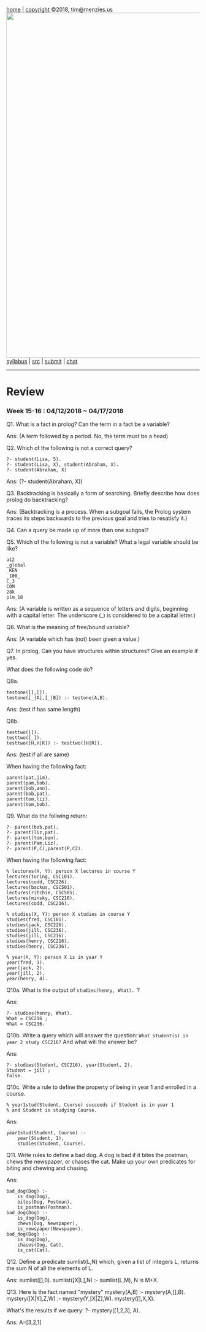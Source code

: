 [home](http://tiny.cc/plm18) |
[copyright](https://github.com/txt/plm18/blob/master/LICENSE.md) &copy;2018, tim&commat;menzies.us
<br>
[<img width=900 src="https://raw.githubusercontent.com/txt/plm18/master/img/banner.png">](http://tiny.cc/plm18)<br>
[syllabus](https://github.com/txt/plm18/blob/master/doc/syllabus.md) |
[src](https://github.com/txt/plm18/tree/master/src) |
[submit](http://tiny.cc/plm18give) |
[chat](https://plm18.slack.com/)


______



# Review

### Week 15-16 : 04/12/2018 ~ 04/17/2018

Q1. What is a fact in prolog? Can the term in a fact be a variable?

Ans: (A term followed by a period. No, the term must be a head)


Q2. Which of the following is not a correct query?

	?- student(Lisa, 5). 
	?- student(Lisa, X), student(Abraham, X). 
	?- student(Abraham, X) 
	
	
Ans: (?- student(Abraham, X))


Q3. Backtracking is basically a form of searching. Briefly describe how does prolog do backtracking?

Ans: (Backtracking is a process. When a subgoal fails, the Prolog system traces its steps backwards to the previous goal and tries to resatisfy it.)

Q4. Can a query be made up of more than one subgoal?


Q5. Which of the following is not a variable? What a legal variable should be like?

	a12
	_global
	_KEN
	_100_
	C_3
	COM
	28k
	plm_18
	
Ans: (A variable is written as a sequence of letters and digits, beginning with a capital letter. The underscore (_) is considered to be a capital letter.)
	
Q6. What is the meaning of free/bound variable?

Ans: (A variable which has (not) been given a value.)

Q7. In prolog, Can you have structures within structures? Give an example if yes.



What does the following code do?

Q8a.

    testone([],[]).
    testone([_|A],[_|B]) :- testone(A,B).
	
Ans: (test if has same length)

Q8b.

    testtwo([]).
    testtwo([_]).
    testtwo([H,H|R]) :- testtwo([H|R]).	
	
Ans: (test if all are same)


When having the following fact:

	parent(pat,jim). 
	parent(pam,bob). 
	parent(bob,ann). 
	parent(bob,pat). 
	parent(tom,liz). 
	parent(tom,bob). 
	
Q9. What do the follwing return:

	?- parent(bob,pat).
	?- parent(liz,pat).
	?- parent(tom,ben).
	?- parent(Pam,Liz).
	?- parent(P,C),parent(P,C2).
	
	
When having the following fact:

	% lectures(X, Y): person X lectures in course Y
	lectures(turing, CSC101).
	lectures(codd, CSC226).
	lectures(backus, CSC501).
	lectures(ritchie, CSC505).
	lectures(minsky, CSC216).
	lectures(codd, CSC236).

	% studies(X, Y): person X studies in course Y
	studies(fred, CSC101).
	studies(jack, CSC226).
	studies(jill, CSC236).
	studies(jill, CSC216).
	studies(henry, CSC216).
	studies(henry, CSC236).

	% year(X, Y): person X is in year Y
	year(fred, 1).
	year(jack, 2).
	year(jill, 2).
	year(henry, 4).
	
Q10a. What is the output of `studies(henry, What). `?

Ans: 

	?- studies(henry, What).
	What = CSC216 ;
	What = CSC236.
	
Q10b. Write a query which will answer the question: `What student(s) in year 2 study CSC216?` And what will the answer be?

Ans: 

	?- studies(Student, CSC216), year(Student, 2).
	Student = jill ;
	false.
	
Q10c. Write a rule to define the property of being in year 1 and enrolled in a course.

	% year1stud(Student, Course) succeeds if Student is in year 1
	% and Student is studying Course.

Ans: 
	
	year1stud(Student, Course) :-
		year(Student, 1),
		studies(Student, Course).	

		
Q11. Write rules to define a bad dog. A dog is bad if it bites the postman, chews the newspaper, or chases the cat. Make up your own predicates for biting and chewing and chasing.

Ans: 

	bad_dog(Dog) :-
		is_dog(Dog),
		bites(Dog, Postman),
		is_postman(Postman).
	bad_dog(Dog) :-
		is_dog(Dog),
		chews(Dog, Newspaper),
		is_newspaper(Newspaper).
	bad_dog(Dog) :-
		is_dog(Dog),
		chases(Dog, Cat),
		is_cat(Cat).
		
Q12. Define a predicate sumlist(L,N) which, given a list of integers L, returns the sum N of all the elements of L.

Ans: 
	sumlist([],0).
	sumlist([X|L],N) :- sumlist(L,M), N is M+X.
   
   
Q13. Here is the fact named "mystery"
	mystery(A,B) :- 
	mystery(A,[],B).
	mystery([X|Y],Z,W) :- 
	mystery(Y,[X|Z],W).
	mystery([],X,X).

What's the results if we query:
	?- mystery([1,2,3], A).

Ans: 
	A=[3,2,1]
